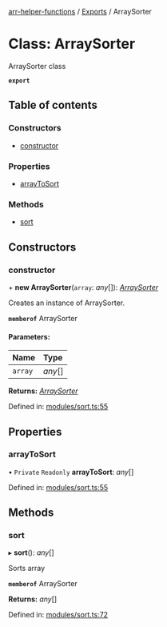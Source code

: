 [arr-helper-functions](../README.md) / [Exports](../modules.md) / ArraySorter

# Class: ArraySorter

ArraySorter class

**`export`** 

## Table of contents

### Constructors

- [constructor](arraysorter.md#constructor)

### Properties

- [arrayToSort](arraysorter.md#arraytosort)

### Methods

- [sort](arraysorter.md#sort)

## Constructors

### constructor

\+ **new ArraySorter**(`array`: *any*[]): [*ArraySorter*](arraysorter.md)

Creates an instance of ArraySorter.

**`memberof`** ArraySorter

#### Parameters:

Name | Type |
:------ | :------ |
`array` | *any*[] |

**Returns:** [*ArraySorter*](arraysorter.md)

Defined in: [modules/sort.ts:55](https://github.com/alrico88/arr-helper-functions/blob/38857cd/src/modules/sort.ts#L55)

## Properties

### arrayToSort

• `Private` `Readonly` **arrayToSort**: *any*[]

Defined in: [modules/sort.ts:55](https://github.com/alrico88/arr-helper-functions/blob/38857cd/src/modules/sort.ts#L55)

## Methods

### sort

▸ **sort**(): *any*[]

Sorts array

**`memberof`** ArraySorter

**Returns:** *any*[]

Defined in: [modules/sort.ts:72](https://github.com/alrico88/arr-helper-functions/blob/38857cd/src/modules/sort.ts#L72)
